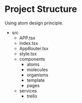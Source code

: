 # Project Structure

Using atom design principle.

- src
    - APP.tsx
    - index.tsx
    - AppRouter.tsx
    - style.tsx
    - components
        - atoms
        - molecules
        - organisms
        - template
        - pages
    - services
        - trello